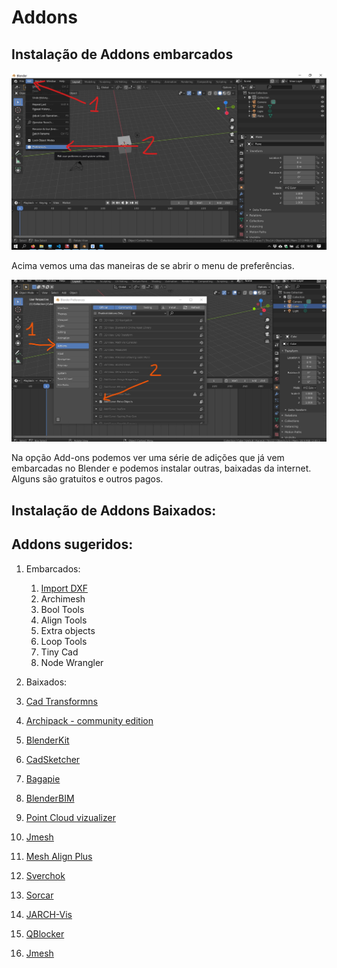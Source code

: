 # Addons

## Instalação de Addons embarcados

![preferences](../figs/imgBlender/preferences.jpg)

Acima vemos uma das maneiras de se abrir o menu de preferências.

![addons](../figs/imgBlender/addons.jpg)

Na opção Add-ons podemos ver uma série de adições que já vem embarcadas no Blender e podemos instalar outras, baixadas da internet. Alguns são gratuitos e outros pagos.

## Instalação de Addons Baixados:





## Addons sugeridos:
   
1. Embarcados:
   1. [Import DXF](./modelagem_Import_dxf.md)
   2. Archimesh
   3. Bool Tools
   4. Align Tools
   5. Extra objects
   6. Loop Tools
   7. Tiny Cad
   8. Node Wrangler


2. Baixados:
  1. [Cad Transformns](https://gumroad.com/l/nqvcs)
  2. [Archipack - community edition](https://blender-archipack.gumroad.com/l/ZUrMf)
  3. [BlenderKit](https://www.blenderkit.com/)
  4. [CadSketcher](https://www.cadsketcher.com/)
  5. [Bagapie](https://www.f12studio.fr/bagapie)
  6. [BlenderBIM](https://blenderbim.org/)
  7. [Point Cloud vizualizer](https://github.com/uhlik/bpy#point-cloud-visualizer-for-blender-280) 
  8. [Jmesh](https://github.com/jayanam/jmesh-tools)
  9. [Mesh Align Plus](https://github.com/egtwobits/mesh_mesh_align_plus)
  10. [Sverchok](https://github.com/nortikin/sverchok/)
  11. [Sorcar](https://github.com/aachman98/Sorcar)
  12. [JARCH-Vis](https://github.com/BlendingJake/JARCH-Vis)
  13. [QBlocker](https://blender-addons.org/qblocker-addon/)
  14. [Jmesh](https://github.com/jayanam/jmesh-tools)
